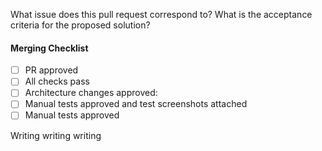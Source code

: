 What issue does this pull request correspond to?
What is the acceptance criteria for the proposed solution?

#### Merging Checklist

- [ ] PR approved
- [ ] All checks pass
- [ ] Architecture changes approved:
- [ ] Manual tests approved and test screenshots attached
- [ ] Manual tests approved

Writing writing writing
